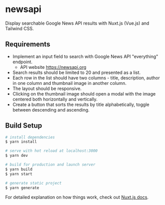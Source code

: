 # newsapi

Display searchable Google News API results with Nuxt.js (Vue.js) and Tailwind CSS.

## Requirements 
- Implement an input field to search with Google News API "everything" endpoint.
  - API website https://newsapi.org 
- Search results should be limited to 20 and presented as a list. 
- Each row in the list should have two columns - title, description, author in one column and thumbnail image in another column. 
- The layout should be responsive. 
- Clicking on the thumbnail image should open a modal with the image centered both horizontally and vertically. 
- Create a button that sorts the results by title alphabetically, toggle between descending and ascending.

## Build Setup

```bash
# install dependencies
$ yarn install

# serve with hot reload at localhost:3000
$ yarn dev

# build for production and launch server
$ yarn build
$ yarn start

# generate static project
$ yarn generate
```

For detailed explanation on how things work, check out [Nuxt.js docs](https://nuxtjs.org).
